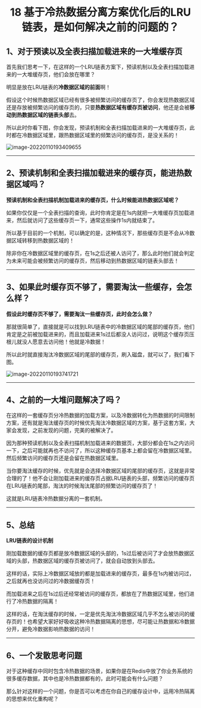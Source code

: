 <h1 align="center">18 基于冷热数据分离方案优化后的LRU链表，是如何解决之前的问题的？</h1>





## 1、对于预读以及全表扫描加载进来的一大堆缓存页



首先我们思考一下，在这样的一个LRU链表方案下，预读机制以及全表扫描加载进来的一大堆缓存页，他们会放在哪里？

明显是放在LRU链表的**冷数据区域的前面**啊！

假设这个时候热数据区域已经有很多被频繁访问的缓存页了，你会发现热数据区域还是存放被频繁访问的缓存页的，只要**热数据区域有缓存页被访问**，他还是会被**移动到热数据区域的链表头部**去。

所以此时你看下图，你会发现，预读机制和全表扫描加载进来的一大堆缓存页，此时都在冷数据区域里，跟热数据区域里的频繁访问的缓存页，是没关系的！

<img src="https://studyimages.oss-cn-beijing.aliyuncs.com/img/mysql/01-33/202210201128142.png" alt="image-20220110193409655"/>



---

## 2、预读机制和全表扫描加载进来的缓存页，能进热数据区域吗？



**预读机制和全表扫描机制加载进来的缓存页，什么时候能进热数据区域呢？**

如果你仅仅是一个全表扫描的查询，此时你肯定是在1s内就把一大堆缓存页加载进来，然后就访问了这些缓存页一下，通常这些操作1s内就结束了。

所以基于目前的一个机制，可以确定的是，这种情况下，那些缓存页是不会从冷数据区域转移到热数据区域的！

除非你在冷数据区域里的缓存页，在1s之后还被人访问了，那么此时他们就会判定为未来可能会被频繁访问的缓存页，然后移动到热数据区域的链表头部去！



---

## 3、如果此时缓存页不够了，需要淘汰一些缓存，会怎么样？



**假设此时缓存页不够了，需要淘汰一些缓存页，此时会怎么做？**

那就很简单了，直接就是可以找到LRU链表中的冷数据区域的尾部的缓存页，他们肯定是之前被加载进来的，而且加载进来1s过后都没人访问过，说明这个缓存页压根儿就没人愿意去访问他！他就是冷数据！

所以此时就直接淘汰冷数据区域的尾部的缓存页，刷入磁盘，就可以了，我们看下图。

<img src="https://studyimages.oss-cn-beijing.aliyuncs.com/img/mysql/01-33/202210201128143.png" alt="image-20220110193741721"/>



---

## 4、之前的一大堆问题解决了吗？



在这样的一套缓存页分冷热数据的加载方案，以及冷数据转化为热数据的时间限制方案，还有就是淘汰缓存页的时候优先淘汰冷数据区域的方案，基于这套方案，大家会发现，之前发现的问题，完美的被解决了。

因为那种预读机制以及全表扫描机制加载进来的数据页，大部分都会在1s之内访问一下，之后可能就再也不访问了，所以这种缓存页基本上都会留在冷数据区域里。然后频繁访问的缓存页还是会留在热数据区域里。

当你要淘汰缓存的时候，优先就是会选择冷数据区域的尾部的缓存页，这就是非常合理的了！他不会让刚加载进来的缓存页占据LRU链表的头部，频繁访问的缓存页在LRU链表的尾部，淘汰的时候淘汰尾部的频繁访问的缓存页了！

这就是LRU链表冷热数据分离的一套机制。



---

## 5、总结



**LRU链表的设计机制**

刚加载数据的缓存页都是放冷数据区域的头部的，1s过后被访问了才会放热数据区域的头部，热数据区域的缓存页被访问了，就会自动放到头部去。

这样的话，实际上冷数据区域放的都是加载进来的缓存页，最多在1s内被访问过，之后就再也没访问过的冷数据缓存页！

而加载进来之后在1s过后还经常被访问的缓存页，都放在了热数据区域里，他们进行了冷热数据的隔离！

这样的话，在淘汰缓存的时候，一定是优先淘汰冷数据区域几乎不怎么被访问的缓存页的！也希望大家好好吸收这种冷热数据隔离的思想，尽可能让热数据和冷数据分开，避免冷数据影响热数据的访问！



---

## 6、一个发散思考问题



对于这种缓存中同时包含冷热数据的场景，如果你是在Redis中放了你业务系统的很多缓存数据，其中也是冷热数据都有的，此时可能会有什么问题？

那么针对这样的一个问题，你是否可以考虑在你自己的缓存设计中，运用冷热隔离的思想来优化重构呢？
